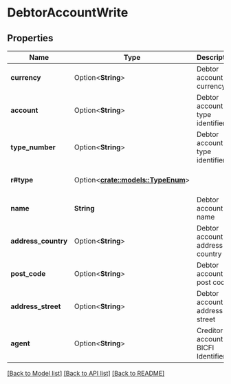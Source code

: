 # DebtorAccountWrite

## Properties

Name | Type | Description | Notes
------------ | ------------- | ------------- | -------------
**currency** | Option<**String**> | Debtor account currency | [optional]
**account** | Option<**String**> | Debtor account type identifier | [optional]
**type_number** | Option<**String**> | Debtor account type identifier | [optional]
**r#type** | Option<[**crate::models::TypeEnum**](TypeEnum.md)> |  | [optional][default to Iban]
**name** | **String** | Debtor account name | 
**address_country** | Option<**String**> | Debtor account address country | [optional]
**post_code** | Option<**String**> | Debtor account post code | [optional]
**address_street** | Option<**String**> | Debtor account address street | [optional]
**agent** | Option<**String**> | Creditor account BICFI Identifier | [optional]

[[Back to Model list]](../README.md#documentation-for-models) [[Back to API list]](../README.md#documentation-for-api-endpoints) [[Back to README]](../README.md)


